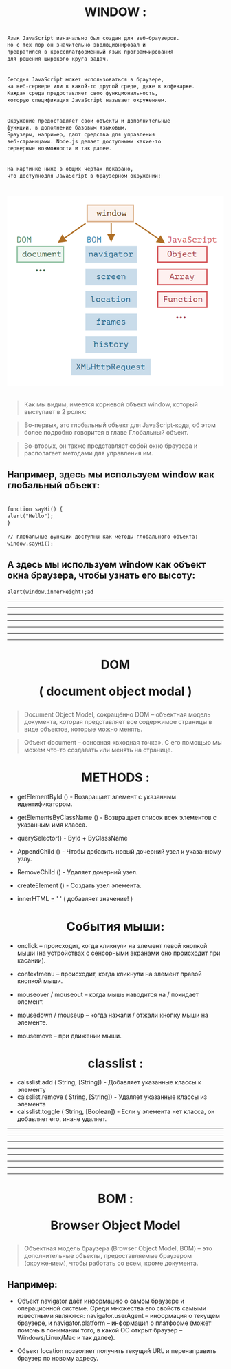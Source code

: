<h1 align="center"> 
 WINDOW :
</h1>

```

Язык JavaScript изначально был создан для веб-браузеров.
Но с тех пор он значительно эволюционировал и
превратился в кроссплатформенный язык программирования
для решения широкого круга задач.


Сегодня JavaScript может использоваться в браузере,
на веб-сервере или в какой-то другой среде, даже в кофеварке.
Каждая среда предоставляет свою функциональность,
которую спецификация JavaScript называет окружением.


Окружение предоставляет свои объекты и дополнительные
функции, в дополнение базовым языковым.
Браузеры, например, дают средства для управления
веб-страницами. Node.js делает доступными какие-то
серверные возможности и так далее.


На картинке ниже в общих чертах показано,
что доступнодля JavaScript в браузерном окружении:

```

<h1 align="center">

![](./BOM/window.png)

</h1>

> Как мы видим, имеется корневой объект window, который выступает в 2 ролях:

> Во-первых, это глобальный объект для JavaScript-кода, об этом более подробно говорится в главе Глобальный объект.

> Во-вторых, он также представляет собой окно браузера и располагает методами для управления им.

## Например, здесь мы используем window как глобальный объект:

```

function sayHi() {
alert("Hello");
}

// глобальные функции доступны как методы глобального объекта:
window.sayHi();

```

## А здесь мы используем window как объект окна браузера, чтобы узнать его высоту:

```
alert(window.innerHeight);ad
```

---

---

---

---

---

---

---

<h1 align= "center">
DOM

( document object modal )

</h1>

> Document Object Model, сокращённо DOM – объектная модель документа, которая представляет все содержимое страницы в виде объектов, которые можно менять.

> Объект document – основная «входная точка». С его помощью мы можем что-то создавать или менять на странице.

<h1 align="center">
 METHODS :
</h1>

- getElementById () - Возвращает элемент с указанным идентификатором.

- getElementsByClassName () - Возвращает список всех элементов с указанным имя класса.

- querySelector() - ById + ByClassName

- AppendChild () - Чтобы добавить новый дочерний узел к указанному узлу.

- RemoveChild () - Удаляет дочерний узел.

- createElement () - Создать узел элемента.

- innerHTML = ' ' ( добавляет значение! )

<h1 align="center">
События мыши:
</h1>

- onclick – происходит, когда кликнули на элемент левой кнопкой мыши (на устройствах с сенсорными экранами оно происходит при касании).

- contextmenu – происходит, когда кликнули на элемент правой кнопкой мыши.

- mouseover / mouseout – когда мышь наводится на / покидает элемент.

- mousedown / mouseup – когда нажали / отжали кнопку мыши на элементе.

- mousemove – при движении мыши.

<h1 align="center">
 classlist :
</h1>

- calsslist.add ( String, [String]) - Добавляет указанные классы к элементу
- calsslist.remove ( String, [String]) - Удаляет указанные классы из элемента
- calsslist.toggle ( String, [Boolean]) - Если у элемента нет класса, он добавляет его, иначе удаляет.

---

---

---

---

---

---

---

---

<h1 align="center"> BOM :

Browser Object Model

</h1>

> Объектная модель браузера (Browser Object Model, BOM) – это дополнительные объекты, предоставляемые браузером (окружением), чтобы работать со всем, кроме документа.

## Например:

- Объект navigator даёт информацию о самом браузере и операционной системе. Среди множества его свойств самыми известными являются: navigator.userAgent – информация о текущем браузере, и navigator.platform – информация о платформе (может помочь в понимании того, в какой ОС открыт браузер – Windows/Linux/Mac и так далее).
 
- Объект location позволяет получить текущий URL и перенаправить браузер по новому адресу.